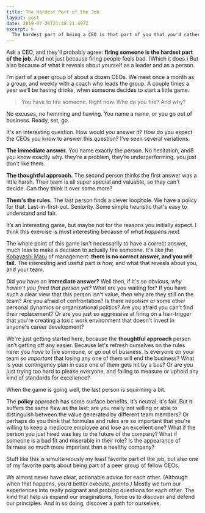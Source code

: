 ```yaml
---
title: The Hardest Part of the Job
layout: post
date: 2019-07-26T21:48:21.497Z
excerpt: >-
  The hardest part of being a CEO is that part of you that you'd rather not think about.
---
```


Ask a CEO, and they'll probably agree: **firing someone is the hardest part of the job.** And not just because firing people feels bad. (Which it does.) But also because of what it reveals about yourself as a leader and as a person.

I’m part of a peer group of about a dozen CEOs. We meet once a month as a group, and weekly with a coach who leads the group. A couple times a year we’ll be having drinks, when someone decides to start a little game.

> You have to fire someone. Right now. Who do you fire? And why?

No excuses, no hemming and hawing. You name a name, or you go out of business. Ready, set, go.

It's an interesting question. How would _you_ answer it? How do you expect the CEOs you know to answer this question? I’ve seen several variations.

**The immediate answer.** You name exactly the person. No hesitation, and8 you know exactly why. they’re a problem, they’re underperforming. you just don’t like them.

**The thoughtful approach.** The second person thinks the first answer was a little harsh. Their team is all super special and valuable, so they can't decide. Can they think it over some more?

**Them's the rules.** The last person finds a clever loophole. We have a policy for that. Last-in-first-out. Seniority. Some simple heuristic that's easy to understand and fair.

It’s an interesting game, but maybe not for the reasons you initially expect. I think this exercise is most interesting because of _what happens next._

The whole point of this game isn't necessarily to have a correct answer, much less to make a decision to actually fire someone. It's like the [Kobayashi Maru](https://en.wikipedia.org/wiki/Kobayashi_Maru) of management: **there is no correct answer, and you will fail.** The interesting and useful part is _how,_ and what that reveals about you, and your team.

Did you have an **immediate answer?** Well then, if it's so obvious, _why haven't you fired that person yet?_ What are you waiting for? If you have such a clear view that this person isn't value, then why are they still on the team? Are you afraid of confrontation? Is there nepotism or some other personal dynamics or organizational politics? Are you afraid you can't find their replacement? Or are you just so aggressive at firing on a hair-trigger that you're creating a toxic work environment that doesn't invest in anyone's career development?

We're just getting started here, because the **thoughtful approach** person isn’t getting off any easier. Because let's refresh ourselves on the rules here: you _have_ to fire someone, or go out of business. Is everyone on your team _so important_ that losing any one of them will end the business? What is your contingency plan in case one of them gets hit by a bus? Or are you just trying too hard to please everyone, and failing to measure or uphold any kind of standards for excellence?

When the game is going well, the last person is squirming a bit.

The **policy** approach has some surface benefits. It’s neutral; it's fair. But it suffers the same flaw as the last: are you really not willing or able to distinguish between the value generated by different team members? Or perhaps do you think that formulas and rules are so important that you're willing to keep a mediocre employee and lose an excellent one? What if the person you just hired was key to the future of the company? What if someone is a bad fit and miserable in their role? Is the appearance of fairness so much more important than a healthy company?

Stuff like this is simultaneously my least favorite part of the job, but also one of my favorite parts about being part of a peer group of fellow CEOs.

We almost never have clear, actionable advice for each other. (Although when that happens, you’d better execute, _pronto.)_ Mostly we turn our experiences into really poignant and probing questions for each other. The kind that help us expand our imaginations, force us to discover and defend our principles. And in so doing, discover a path for ourselves.
